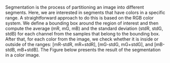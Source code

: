 Segmentation is the process of partitioning an image into different segments.  Here, we are interested in segments that have colors in a specific range. A straightforward approach to do this is based on the RGB color system. We define a bounding box around the region of interest and then compute the average (mR, mG, mB) and the standard deviation (stdR, stdG, stdB) for each channel from the samples that belong to the bounding box. After that, for each color from the image, we check whether it is inside or outside of the ranges:  [mR-stdR, mR+stdR], [mG-stdG, mG+stdG], and [mB-stdB, mB+stdB]. The Figure below presents the result of the segmentation in a color image.
